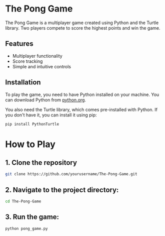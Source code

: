 # The Pong Game

The Pong Game is a multiplayer game created using Python and the Turtle library. Two players compete to score the highest points and win the game.

## Features
- Multiplayer functionality
- Score tracking
- Simple and intuitive controls

## Installation
To play the game, you need to have Python installed on your machine. You can download Python from [python.org](https://www.python.org/).

You also need the Turtle library, which comes pre-installed with Python. If you don't have it, you can install it using pip:
```bash
pip install PythonTurtle
```
# How to Play

## 1. Clone the repository
```bash
git clone https://github.com/yourusername/The-Pong-Game.git
```
## 2. Navigate to the project directory:
```bash
cd The-Pong-Game
```
## 3. Run the game:
```bash
python pong_game.py

